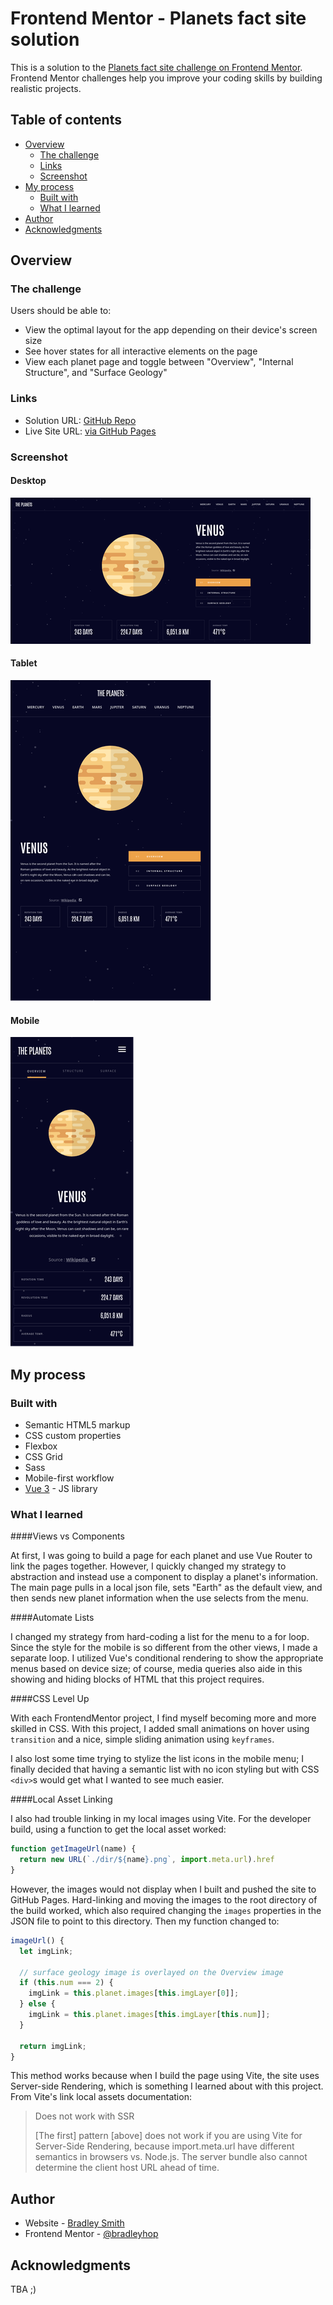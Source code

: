 # Frontend Mentor - Planets fact site solution

This is a solution to the [Planets fact site challenge on Frontend Mentor](https://www.frontendmentor.io/challenges/planets-fact-site-gazqN8w_f). Frontend Mentor challenges help you improve your coding skills by building realistic projects.

## Table of contents

- [Overview](#overview)
  - [The challenge](#the-challenge)
  - [Links](#links)
  - [Screenshot](#screenshot)
- [My process](#my-process)
  - [Built with](#built-with)
  - [What I learned](#what-i-learned)
- [Author](#author)
- [Acknowledgments](#acknowledgments)


## Overview

### The challenge

Users should be able to:

- View the optimal layout for the app depending on their device's screen size
- See hover states for all interactive elements on the page
- View each planet page and toggle between "Overview", "Internal Structure", and "Surface Geology"

### Links

- Solution URL: [GitHub Repo](https://github.com/bradleyhop/frontend-mentor-planet-facts-site)
- Live Site URL: [via GitHub Pages](https://bradleyhop.github.io/frontend-mentor-planet-facts-site/)


### Screenshot

#### Desktop
![dekstop layout](./desktop.png)

#### Tablet
![tablet layout](./tablet.png)

#### Mobile
![mobile layout](./mobile.png)

## My process

### Built with

- Semantic HTML5 markup
- CSS custom properties
- Flexbox
- CSS Grid
- Sass
- Mobile-first workflow
- [Vue 3](https://vuejs.org/) - JS library

### What I learned

####Views vs Components

At first, I was going to build a page for each planet and use Vue Router to link
the pages together. However, I quickly changed my strategy to abstraction and
instead use a component to display a planet's information. The main page pulls
in a local json file, sets "Earth" as the default view, and then sends new
planet information when the use selects from the menu.

####Automate Lists

I changed my strategy from hard-coding a list for the menu to a for loop. Since
the style for the mobile is so different from the other views, I made a separate
loop. I utilized Vue's conditional rendering to show the appropriate menus based
on device size; of course, media queries also aide in this showing and hiding
blocks of HTML that this project requires.

####CSS Level Up

With each FrontendMentor project, I find myself becoming more and more skilled
in CSS. With this project, I added small animations on hover using `transition`
and a nice, simple sliding animation using `keyframes`.

I also lost some time trying to stylize the list icons in the mobile menu; I
finally decided that having a semantic list with no icon styling but with CSS
`<div>`s would get what I wanted to see much easier.

####Local Asset Linking

I also had trouble linking in my local images using Vite. For the developer
build, using a function to get the local asset worked:

```javascript
function getImageUrl(name) {
  return new URL(`./dir/${name}.png`, import.meta.url).href
}
```

However, the images would not display when I built and pushed the site to GitHub
Pages. Hard-linking and moving the images to the root directory of the build
worked, which also required changing the `images` properties in the JSON file to
point to this directory. Then my function changed to:

```javascript
imageUrl() {
  let imgLink;

  // surface geology image is overlayed on the Overview image
  if (this.num === 2) {
    imgLink = this.planet.images[this.imgLayer[0]];
  } else {
    imgLink = this.planet.images[this.imgLayer[this.num]];
  }

  return imgLink;
}
```

This method works because when I build the page using Vite, the site uses
Server-side Rendering, which is something I learned about with this project.
From Vite's link local assets documentation:

>Does not work with SSR
>
>[The first] pattern [above] does not work if you are using Vite for Server-Side Rendering,
>because import.meta.url have different semantics in browsers vs. Node.js. The
>server bundle also cannot determine the client host URL ahead of time.

## Author

- Website - [Bradley Smith](https://bradleysmith.tech)
- Frontend Mentor - [@bradleyhop](https://www.frontendmentor.io/profile/bradleyhop)

## Acknowledgments

TBA ;)

